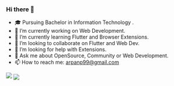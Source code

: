### Hi there 👋

- 🎓 Pursuing Bachelor in Information Technology .
- 🔭 I’m currently working on Web Development.
- 🌱 I’m currently learning Flutter and Browser Extensions.
- 👯 I’m looking to collaborate on Flutter and Web Dev.
- 🤔 I’m looking for help with Extensions.
- 💬 Ask me about OpenSource, Community or Web Development.
- 📫 How to reach me: arpanp99@gmail.com



<img src="https://github-readme-stats.vercel.app/api?username=arps18&&show_icons=true&title_color=22D2A0&icon_color=22D2A0&text_color=00FF66&bg_color=191919">

<a href="https://github.com/arps18">
  <img align="center" src="https://github-readme-stats.vercel.app/api/top-langs/?username=arps18&text_color=00FF66&theme=dark&hide_langs_below=1" />
</a>
